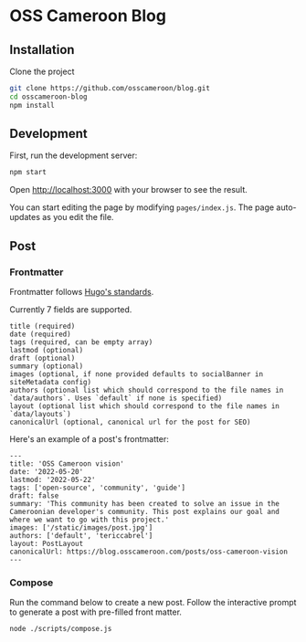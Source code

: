 # OSS Cameroon Blog

## Installation

Clone the project

```bash
git clone https://github.com/osscameroon/blog.git
cd osscameroon-blog
npm install
```

## Development

First, run the development server:

```bash
npm start
```

Open [http://localhost:3000](http://localhost:3000) with your browser to see the result.

You can start editing the page by modifying `pages/index.js`. The page auto-updates as you edit the file.

## Post

### Frontmatter

Frontmatter follows [Hugo's standards](https://gohugo.io/content-management/front-matter/).

Currently 7 fields are supported.

```
title (required)
date (required)
tags (required, can be empty array)
lastmod (optional)
draft (optional)
summary (optional)
images (optional, if none provided defaults to socialBanner in siteMetadata config)
authors (optional list which should correspond to the file names in `data/authors`. Uses `default` if none is specified)
layout (optional list which should correspond to the file names in `data/layouts`)
canonicalUrl (optional, canonical url for the post for SEO)
```

Here's an example of a post's frontmatter:

```
---
title: 'OSS Cameroon vision'
date: '2022-05-20'
lastmod: '2022-05-22'
tags: ['open-source', 'community', 'guide']
draft: false
summary: 'This community has been created to solve an issue in the Cameroonian developer's community. This post explains our goal and where we want to go with this project.'
images: ['/static/images/post.jpg']
authors: ['default', 'tericcabrel']
layout: PostLayout
canonicalUrl: https://blog.osscameroon.com/posts/oss-cameroon-vision
---
```

### Compose

Run the command below to create a new post.
Follow the interactive prompt to generate a post with pre-filled front matter.

```shell
node ./scripts/compose.js
```
